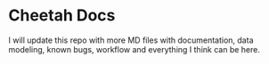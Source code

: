 # Cheetah Docs

I will update this repo with more MD files with documentation, data modeling, known bugs, workflow and everything I think can be here.